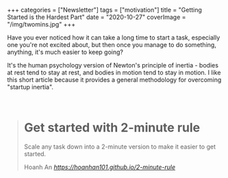 +++
categories = ["Newsletter"]
tags = ["motivation"]
title = "Getting Started is the Hardest Part"
date = "2020-10-27"
coverImage = "/img/twomins.jpg"
+++

Have you ever noticed how it can take a long time to start a task, especially one you're not excited about, but then once you manage to do something, anything, it's much easier to keep going?

<!--more-->

It's the human psychology version of Newton's principle of inertia - bodies at rest tend to stay at rest, and bodies in motion tend to stay in motion. I like this short article because it provides a general methodology for overcoming "startup inertia".

<br>

<blockquote class="quoteback" darkmode="" data-title="Get%20started%20with%202-minute%20rule" data-author="Hoanh An" cite="https://hoanhan101.github.io/2-minute-rule">
<h1>Get started with 2-minute rule</h1><p>Scale any task down into a 2-minute version to make it easier to get started.</p>
<footer>Hoanh An<cite> <a href="https://hoanhan101.github.io/2-minute-rule">https://hoanhan101.github.io/2-minute-rule</a></cite></footer>
</blockquote><script note="" src="https://cdn.jsdelivr.net/gh/Blogger-Peer-Review/quotebacks@1/quoteback.js"></script>
